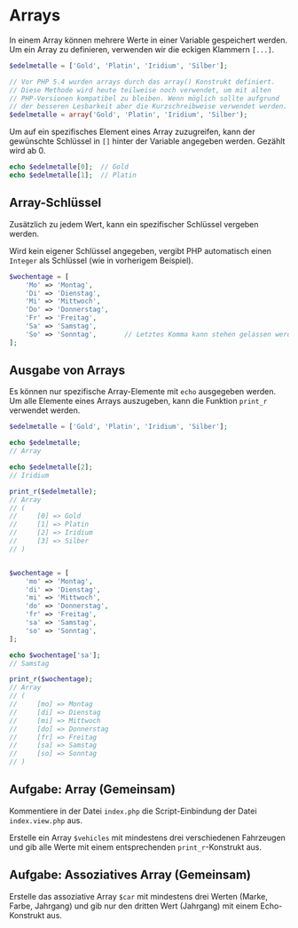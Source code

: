# Arrays

In einem Array können mehrere Werte in einer Variable gespeichert werden. Um ein Array zu definieren, verwenden wir die eckigen Klammern `[...]`.

```php
$edelmetalle = ['Gold', 'Platin', 'Iridium', 'Silber'];

// Vor PHP 5.4 wurden arrays durch das array() Konstrukt definiert.
// Diese Methode wird heute teilweise noch verwendet, um mit alten
// PHP-Versionen kompatibel zu bleiben. Wenn möglich sollte aufgrund
// der besseren Lesbarkeit aber die Kurzschreibweise verwendet werden.
$edelmetalle = array('Gold', 'Platin', 'Iridium', 'Silber');
```

Um auf ein spezifisches Element eines Array zuzugreifen, kann der gewünschte Schlüssel in `[]` hinter der Variable angegeben werden. Gezählt wird ab 0.

```php
echo $edelmetalle[0];  // Gold
echo $edelmetalle[1];  // Platin
```
## Array-Schlüssel

Zusätzlich zu jedem Wert, kann ein spezifischer Schlüssel vergeben werden.

Wird kein eigener Schlüssel angegeben, vergibt PHP automatisch einen `Integer` als Schlüssel (wie in vorherigem Beispiel).

```php
$wochentage = [
    'Mo' => 'Montag',
    'Di' => 'Dienstag',
    'Mi' => 'Mittwoch',
    'Do' => 'Donnerstag',
    'Fr' => 'Freitag',
    'Sa' => 'Samstag',
    'So' => 'Sonntag',       // Letztes Komma kann stehen gelassen werden
];
```

## Ausgabe von Arrays

Es können nur spezifische Array-Elemente mit `echo` ausgegeben werden. Um alle Elemente eines Arrays auszugeben, kann die Funktion `print_r` verwendet werden.

```php
$edelmetalle = ['Gold', 'Platin', 'Iridium', 'Silber'];

echo $edelmetalle;
// Array

echo $edelmetalle[2];
// Iridium

print_r($edelmetalle);
// Array
// (
//     [0] => Gold
//     [1] => Platin
//     [2] => Iridium
//     [3] => Silber
// )

```
```php

$wochentage = [
    'mo' => 'Montag',
    'di' => 'Dienstag',
    'mi' => 'Mittwoch',
    'do' => 'Donnerstag',
    'fr' => 'Freitag',
    'sa' => 'Samstag',
    'so' => 'Sonntag',
];

echo $wochentage['sa'];
// Samstag

print_r($wochentage);
// Array
// (
//     [mo] => Montag
//     [di] => Dienstag
//     [mi] => Mittwoch
//     [do] => Donnerstag
//     [fr] => Freitag
//     [sa] => Samstag
//     [so] => Sonntag
// )

```

## Aufgabe: Array (Gemeinsam)

Kommentiere in der Datei `index.php` die Script-Einbindung der Datei `index.view.php` aus.

Erstelle ein Array `$vehicles` mit mindestens drei verschiedenen Fahrzeugen und gib alle Werte mit einem entsprechenden `print_r`-Konstrukt aus.

## Aufgabe: Assoziatives Array (Gemeinsam)

Erstelle das assoziative Array `$car` mit mindestens drei Werten (Marke, Farbe, Jahrgang) und gib nur den dritten Wert (Jahrgang) mit einem Echo-Konstrukt aus.